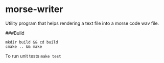 morse-writer
============

Utility program that helps rendering a text file into a morse code wav file.

###Build

```
mkdir build && cd build
cmake .. && make
```

To run unit tests `make test`
